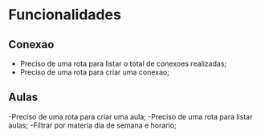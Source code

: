 # Funcionalidades

## Conexao

- Preciso de uma rota para listar o total de conexoes realizadas;
- Preciso de uma rota para criar uma conexao;

## Aulas

-Preciso de uma rota para criar uma aula;
-Preciso de uma rota para listar aulas;
    -Filtrar por materia dia de semana e horario;